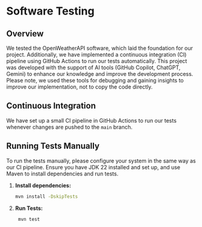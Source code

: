 # Software Testing

## Overview
We tested the OpenWeatherAPI software, which laid the foundation for our project. Additionally, we have implemented a continuous integration (CI) pipeline using GitHub Actions to run our tests automatically.
This project was developed with the support of AI tools (GitHub Copilot, ChatGPT, Gemini) to enhance our knowledge and improve the development process. Please note, we used these tools for debugging and gaining insights to improve our implementation, not to copy the code directly.


## Continuous Integration
We have set up a small CI pipeline in GitHub Actions to run our tests whenever changes are pushed to the `main` branch.

## Running Tests Manually
To run the tests manually, please configure your system in the same way as our CI pipeline. Ensure you have JDK 22 installed and set up, and use Maven to install dependencies and run tests.

1. **Install dependencies:**
   ```sh
   mvn install -DskipTests

2. **Run Tests:**
   ```sh
    mvn test
